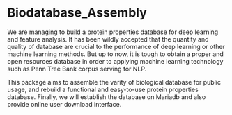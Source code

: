 # Biodatabase_Assembly
We are managing to build a protein properties database for deep learning and feature analysis. 
It has been wildly accepted that the quantity and quality of database are crucial to the performance of deep learning or other machine learning methods. 
But up to now, it is tough to obtain a proper and open resources database in order to applying machine learning technology such as Penn Tree Bank corpus serving for NLP. 


This package aims to assemble the varity of biological database for public usage, and rebuild a functional and easy-to-use protein properties database. 
Finally, we will establish the database on Mariadb and also provide online user download interface.
